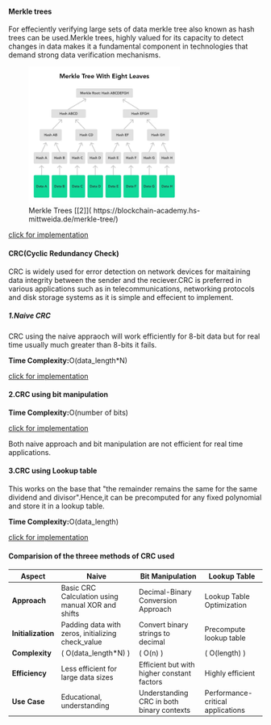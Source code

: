 #### Merkle trees

For effeciently verifying large sets of data merkle tree also known as hash trees can be used.Merkle trees, highly valued for its capacity to detect changes in data makes it a fundamental component in technologies that demand strong data verification mechanisms.

<figure>
  <img src="../images/merkle.webp" alt="Alt Text" style="width: 300px;">
  <figcaption>Merkle Trees [[2]]( https://blockchain-academy.hs-mittweida.de/merkle-tree/)</figcaption>
</figure>

[click for implementation](../codes/merkle_tree.md)

#### CRC(Cyclic Redundancy Check)

CRC is widely used for error detection on network devices for maitaining data integrity between the sender and the reciever.CRC is preferred in various applications such as in telecommunications, networking protocols and disk storage systems as it is simple and effecient to implement.

##### 1.Naive CRC

CRC using the naive appraoch will work efficiently for 8-bit data but for real time usually much greater than 8-bits it fails.

<b>Time Complexity:</b>O(data_length\*N)

[click for implementation](../codes/CRC/crc_naive.c)

#### 2.CRC using bit manipulation

<b>Time Complexity:</b>O(number of bits)

[click for implementation](../codes/CRC/crc_bits.c)

Both naive approach and bit manipulation are not efficient for real time applications.

#### 3.CRC using Lookup table

This works on the base that "the remainder remains the same for the same dividend and divisor".Hence,it can be precomputed for any fixed polynomial and store it in a lookup table.

<b>Time Complexity:</b>O(data_length)

[click for implementation](../codes/CRC/crc_lookup_table.c)

#### Comparision of the threee methods of CRC used

| **Aspect**         | **Naive**                                         | **Bit Manipulation**                       | **Lookup Table**                  |
| ------------------ | ------------------------------------------------- | ------------------------------------------ | --------------------------------- |
| **Approach**       | Basic CRC Calculation using manual XOR and shifts | Decimal-Binary Conversion Approach         | Lookup Table Optimization         |
| **Initialization** | Padding data with zeros, initializing check_value | Convert binary strings to decimal          | Precompute lookup table           |
| **Complexity**     | \( O(data_length\*N) \)                           | \( O(n) \)                                 | \( O(length) \)                   |
| **Efficiency**     | Less efficient for large data sizes               | Efficient but with higher constant factors | Highly efficient                  |
| **Use Case**       | Educational, understanding                        | Understanding CRC in both binary contexts  | Performance-critical applications |

